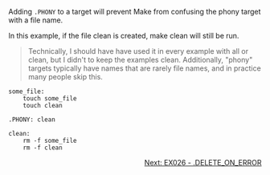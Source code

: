 Adding `.PHONY` to a target will prevent Make from confusing the phony target with a file name. 

In this example, if the file clean is created, make clean will still be run. 

> Technically, I should have have used it in every example with all or clean, but I didn't to keep the examples clean. Additionally, "phony" targets typically have names that are rarely file names, and in practice many people skip this.

```make
some_file:
	touch some_file
	touch clean

.PHONY: clean

clean:
	rm -f some_file
	rm -f clean
```

<p align="right">
	<a href="https://github.com/AmrElsayyad/makefile-tutorial/tree/main/EX026%20-%20.DELETE_ON_ERROR" id="EX026">
		Next: EX026 - .DELETE_ON_ERROR
	</a>
</p>
